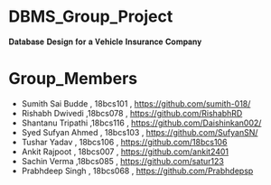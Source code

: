 # DBMS_Group_Project

𝐃𝐚𝐭𝐚𝐛𝐚𝐬𝐞 𝐃𝐞𝐬𝐢𝐠𝐧 𝐟𝐨𝐫 𝐚 𝐕𝐞𝐡𝐢𝐜𝐥𝐞 𝐈𝐧𝐬𝐮𝐫𝐚𝐧𝐜𝐞 𝐂𝐨𝐦𝐩𝐚𝐧𝐲

# Group_Members

* Sumith Sai Budde , 18bcs101 , https://github.com/sumith-018/
* Rishabh Dwivedi ,18bcs078 , https://github.com/RishabhRD
* Shantanu Tripathi ,18bcs116 , https://github.com/Daishinkan002/
* Syed Sufyan Ahmed , 18bcs103 , https://github.com/SufyanSN/
* Tushar Yadav , 18bcs106 , https://github.com/18bcs106
* Ankit Rajpoot , 18bcs007 , https://github.com/ankit2401
* Sachin Verma ,18bcs085 , https://github.com/satur123
* Prabhdeep Singh , 18bcs068 , https://github.com/Prabhdepsp
